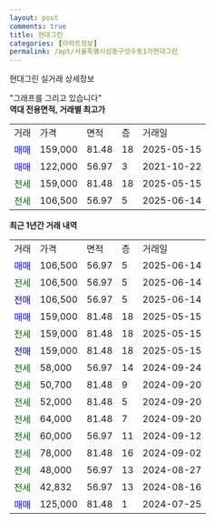 ```yaml
---
layout: post
comments: true
title: 현대그린
categories: [아파트정보]
permalink: /apt/서울특별시성동구성수동1가현대그린
---
```


현대그린 실거래 상세정보

<script type="text/javascript">
  google.charts.load('current', {'packages':['line', 'corechart']});
  google.charts.setOnLoadCallback(drawChart);

  function drawChart() {
    var data = new google.visualization.DataTable();
    data.addColumn('date', '거래일');
    data.addColumn('number', "매매");
    data.addColumn('number', "전세");
    data.addColumn('number', "전매");

    data.addRows([[new Date(Date.parse("2025-06-14")), 106500, null, null], [new Date(Date.parse("2025-06-14")), null, 106500, null], [new Date(Date.parse("2025-06-14")), null, null, 106500], [new Date(Date.parse("2025-05-15")), 159000, null, null], [new Date(Date.parse("2025-05-15")), null, 159000, null], [new Date(Date.parse("2025-05-15")), null, null, 159000], [new Date(Date.parse("2024-09-24")), null, 58000, null], [new Date(Date.parse("2024-09-20")), null, 50700, null], [new Date(Date.parse("2024-09-20")), null, 52000, null], [new Date(Date.parse("2024-09-20")), null, 64000, null], [new Date(Date.parse("2024-09-12")), null, 60000, null], [new Date(Date.parse("2024-09-02")), null, 78000, null], [new Date(Date.parse("2024-08-27")), null, 48000, null], [new Date(Date.parse("2024-08-16")), null, 42832, null], [new Date(Date.parse("2024-07-25")), 125000, null, null]]);

    var options = {
      hAxis: {
        format: 'yyyy/MM/dd'
      },    
      lineWidth: 0,
      pointsVisible: true,    
      title: '최근 1년간 유형별 실거래가 분포',
      legend: { position: 'bottom' }
    };

    var formatter = new google.visualization.NumberFormat({pattern:'###,###'} );
    formatter.format(data, 1);
    formatter.format(data, 2);
    
    setTimeout(function() {
        var chart = new google.visualization.LineChart(document.getElementById('columnchart_material'));
        chart.draw(data, (options));
        document.getElementById('loading').style.display = 'none';
    }, 200);
  }
</script>


<div id="loading" style="z-index:20; display: block; margin-left: 0px">"그래프를 그리고 있습니다"</div>
<div id="columnchart_material" style="width: 95%; margin-left: 0px; display: block"></div>
<!-- contents start -->
<b>역대 전용면적, 거래별 최고가</b>
<table class="sortable">
    <tr>
      <td>거래</td>
      <td>가격</td>
      <td>면적</td>
      <td>층</td>
      <td>거래일</td>
    </tr>
        <tr>
          <td><a style="color: blue">매매</a></td>
          <td>159,000</td>
          <td>81.48</td>
          <td>18</td>
          <td>2025-05-15</td>
        </tr>            <tr>
          <td><a style="color: blue">매매</a></td>
          <td>122,000</td>
          <td>56.97</td>
          <td>3</td>
          <td>2021-10-22</td>
        </tr>        
        <tr>
              <td><a style="color: darkgreen">전세</a></td>
              <td>159,000</td>
              <td>81.48</td>
              <td>18</td>
              <td>2025-05-15</td>
            </tr>            <tr>
              <td><a style="color: darkgreen">전세</a></td>
              <td>106,500</td>
              <td>56.97</td>
              <td>5</td>
              <td>2025-06-14</td>
            </tr>        
    
</table>

<b>최근 1년간 거래 내역</b>

<table class="sortable">
    <tr>
      <td>거래</td>
      <td>가격</td>
      <td>면적</td>
      <td>층</td>
      <td>거래일</td>
    </tr>
    <tr>
      <td><a style="color: blue">매매</a></td>
      <td>106,500</td>
      <td>56.97</td>
      <td>5</td>
      <td>2025-06-14</td>
    </tr>          <tr>
      <td><a style="color: darkgreen">전세</a></td>
      <td>106,500</td>
      <td>56.97</td>
      <td>5</td>
      <td>2025-06-14</td>
    </tr>          <tr>
      <td><a style="color: darkblue">전매</a></td>
      <td>106,500</td>
      <td>56.97</td>
      <td>5</td>
      <td>2025-06-14</td>
    </tr>          <tr>
      <td><a style="color: blue">매매</a></td>
      <td>159,000</td>
      <td>81.48</td>
      <td>18</td>
      <td>2025-05-15</td>
    </tr>          <tr>
      <td><a style="color: darkgreen">전세</a></td>
      <td>159,000</td>
      <td>81.48</td>
      <td>18</td>
      <td>2025-05-15</td>
    </tr>          <tr>
      <td><a style="color: darkblue">전매</a></td>
      <td>159,000</td>
      <td>81.48</td>
      <td>18</td>
      <td>2025-05-15</td>
    </tr>          <tr>
      <td><a style="color: darkgreen">전세</a></td>
      <td>58,000</td>
      <td>56.97</td>
      <td>14</td>
      <td>2024-09-24</td>
    </tr>          <tr>
      <td><a style="color: darkgreen">전세</a></td>
      <td>50,700</td>
      <td>81.48</td>
      <td>9</td>
      <td>2024-09-20</td>
    </tr>          <tr>
      <td><a style="color: darkgreen">전세</a></td>
      <td>52,000</td>
      <td>81.48</td>
      <td>5</td>
      <td>2024-09-20</td>
    </tr>          <tr>
      <td><a style="color: darkgreen">전세</a></td>
      <td>64,000</td>
      <td>81.48</td>
      <td>7</td>
      <td>2024-09-20</td>
    </tr>          <tr>
      <td><a style="color: darkgreen">전세</a></td>
      <td>60,000</td>
      <td>56.97</td>
      <td>11</td>
      <td>2024-09-12</td>
    </tr>          <tr>
      <td><a style="color: darkgreen">전세</a></td>
      <td>78,000</td>
      <td>81.48</td>
      <td>16</td>
      <td>2024-09-02</td>
    </tr>          <tr>
      <td><a style="color: darkgreen">전세</a></td>
      <td>48,000</td>
      <td>56.97</td>
      <td>13</td>
      <td>2024-08-27</td>
    </tr>          <tr>
      <td><a style="color: darkgreen">전세</a></td>
      <td>42,832</td>
      <td>56.97</td>
      <td>13</td>
      <td>2024-08-16</td>
    </tr>          <tr>
      <td><a style="color: blue">매매</a></td>
      <td>125,000</td>
      <td>81.48</td>
      <td>1</td>
      <td>2024-07-25</td>
    </tr>      </table>
<!-- contents end -->    

